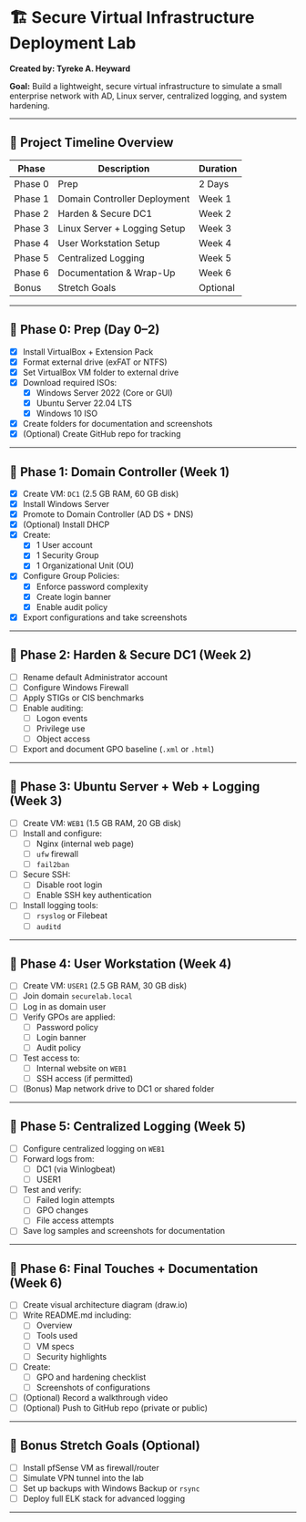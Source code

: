 # 🏗️ Secure Virtual Infrastructure Deployment Lab
**Created by: Tyreke A. Heyward**

**Goal:** Build a lightweight, secure virtual infrastructure to simulate a small enterprise network with AD, Linux server, centralized logging, and system hardening.

---

## 📅 Project Timeline Overview

| Phase | Description | Duration |
|-------|-------------|----------|
| Phase 0 | Prep | 2 Days |
| Phase 1 | Domain Controller Deployment | Week 1 |
| Phase 2 | Harden & Secure DC1 | Week 2 |
| Phase 3 | Linux Server + Logging Setup | Week 3 |
| Phase 4 | User Workstation Setup | Week 4 |
| Phase 5 | Centralized Logging | Week 5 |
| Phase 6 | Documentation & Wrap-Up | Week 6 |
| Bonus | Stretch Goals | Optional |

---

## 🔹 Phase 0: Prep (Day 0–2)

- [x] Install VirtualBox + Extension Pack
- [x] Format external drive (exFAT or NTFS)
- [x] Set VirtualBox VM folder to external drive
- [x] Download required ISOs:
  - [x] Windows Server 2022 (Core or GUI)
  - [x] Ubuntu Server 22.04 LTS
  - [x] Windows 10 ISO
- [x] Create folders for documentation and screenshots
- [x] (Optional) Create GitHub repo for tracking

---

## 🔹 Phase 1: Domain Controller (Week 1)

- [x] Create VM: `DC1` (2.5 GB RAM, 60 GB disk)
- [x] Install Windows Server
- [x] Promote to Domain Controller (AD DS + DNS)
- [x] (Optional) Install DHCP
- [x] Create:
  - [x] 1 User account
  - [x] 1 Security Group
  - [x] 1 Organizational Unit (OU)
- [x] Configure Group Policies:
  - [x] Enforce password complexity
  - [x] Create login banner
  - [x] Enable audit policy
- [x] Export configurations and take screenshots

---

## 🔹 Phase 2: Harden & Secure DC1 (Week 2)

- [ ] Rename default Administrator account
- [ ] Configure Windows Firewall
- [ ] Apply STIGs or CIS benchmarks
- [ ] Enable auditing:
  - [ ] Logon events
  - [ ] Privilege use
  - [ ] Object access
- [ ] Export and document GPO baseline (`.xml` or `.html`)

---

## 🔹 Phase 3: Ubuntu Server + Web + Logging (Week 3)

- [ ] Create VM: `WEB1` (1.5 GB RAM, 20 GB disk)
- [ ] Install and configure:
  - [ ] Nginx (internal web page)
  - [ ] `ufw` firewall
  - [ ] `fail2ban`
- [ ] Secure SSH:
  - [ ] Disable root login
  - [ ] Enable SSH key authentication
- [ ] Install logging tools:
  - [ ] `rsyslog` or Filebeat
  - [ ] `auditd`

---

## 🔹 Phase 4: User Workstation (Week 4)

- [ ] Create VM: `USER1` (2.5 GB RAM, 30 GB disk)
- [ ] Join domain `securelab.local`
- [ ] Log in as domain user
- [ ] Verify GPOs are applied:
  - [ ] Password policy
  - [ ] Login banner
  - [ ] Audit policy
- [ ] Test access to:
  - [ ] Internal website on `WEB1`
  - [ ] SSH access (if permitted)
- [ ] (Bonus) Map network drive to DC1 or shared folder

---

## 🔹 Phase 5: Centralized Logging (Week 5)

- [ ] Configure centralized logging on `WEB1`
- [ ] Forward logs from:
  - [ ] DC1 (via Winlogbeat)
  - [ ] USER1
- [ ] Test and verify:
  - [ ] Failed login attempts
  - [ ] GPO changes
  - [ ] File access attempts
- [ ] Save log samples and screenshots for documentation

---

## 🔹 Phase 6: Final Touches + Documentation (Week 6)

- [ ] Create visual architecture diagram (draw.io)
- [ ] Write README.md including:
  - [ ] Overview
  - [ ] Tools used
  - [ ] VM specs
  - [ ] Security highlights
- [ ] Create:
  - [ ] GPO and hardening checklist
  - [ ] Screenshots of configurations
- [ ] (Optional) Record a walkthrough video
- [ ] (Optional) Push to GitHub repo (private or public)

---

## 🧩 Bonus Stretch Goals (Optional)

- [ ] Install pfSense VM as firewall/router
- [ ] Simulate VPN tunnel into the lab
- [ ] Set up backups with Windows Backup or `rsync`
- [ ] Deploy full ELK stack for advanced logging

---



<!---
JackTack-bit/JackTack-bit is a ✨ special ✨ repository because its `README.md` (this file) appears on your GitHub profile.
You can click the Preview link to take a look at your changes.
--->

